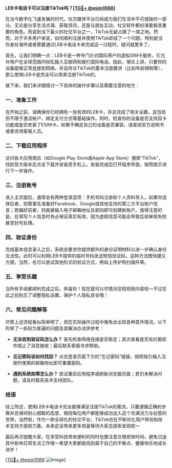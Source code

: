 **LEB卡电话卡可以注册TikTok吗？[[TG💪+ @esim1088](https://t.me/s/esim1088)]**

在当今数字化飞速发展的时代，社交媒体平台已经成为我们生活中不可或缺的一部分。无论是分享生活点滴、获取资讯，还是与朋友互动，社交软件都扮演着极其重要的角色。而说到当下最火的社交平台之一，TikTok无疑占据了一席之地。然而，对于许多用户来说，如何顺利注册并使用TikTok却成了一个问题。特别是当你身处海外或者需要通过LEB卡电话卡来完成这一过程时，疑问就更多了。

首先，让我们明确一点：LEB卡是一种专门针对国际用户的虚拟SIM卡服务，它允许用户在全球范围内轻松接入互联网和拨打国际电话。因此，理论上讲，只要你的设备能够正常连接到网络，并且符合TikTok的基本注册要求（比如年龄限制等），那么使用LEB卡是完全可以用来注册TikTok的。

接下来，我们来详细探讨一下具体的操作步骤以及需要注意的地方：

### 一、准备工作

在开始之前，请确保你已经拥有一张有效的LEB卡，并且完成了相关设置。这包括但不限于激活账户、绑定支付方式等基础操作。同时，检查你的设备是否支持双卡功能或是否安装了ESIM卡。如果不确定自己的设备是否兼容，请查阅官方说明书或者咨询客服人员。

### 二、下载应用程序

访问各大应用商店（如Google Play Store或Apple App Store）搜索“TikTok”，找到官方版本后点击下载并安装至手机上。安装完成后打开程序界面，按照提示进行下一步操作。

### 三、注册账号

进入主页面后，通常会有两种登录选项：手机号码注册和个人资料导入。如果你选择后者，则需事先准备好Facebook、Google或其他支持的第三方平台账户信息；若偏好前者，则直接输入电子邮箱地址及密码即可创建新账户。值得注意的是，在填写个人信息时务必保证真实有效，因为虚假信息可能会导致后续审核失败甚至封号处理。

### 四、验证身份

完成基本信息录入之后，系统会要求你提供额外的身份证明材料以进一步确认身份合法性。此时可以利用LEB卡提供的临时号码发送短信验证码，这种方法既快捷又方便。当然，也可以尝试其他形式的验证方式，例如上传护照扫描件等。

### 五、享受乐趣

当所有手续都顺利完成之后，恭喜你！现在就可以尽情浏览短视频内容啦～不过在此之前别忘了调整隐私设置，保护个人隐私安全哦！

### 六、常见问题解答

尽管上述流程看似简单明了，但在实际操作过程中难免会出现各种意外情况。以下列举了一些较为普遍的问题及其解决办法供参考：

- **无法收到验证码怎么办？**
  首先检查网络连接是否稳定；其次查看是否有拦截软件阻止了消息接收；最后联系客服寻求帮助。
  
- **忘记密码该如何找回？**
  点击登录页面下方的“忘记密码”链接，按照指引输入注册时使用的邮箱地址即可重置密码。

- **遇到系统故障怎么办？**
  尝试重启应用程序或刷新浏览器页面；若仍未解决问题，请及时联系技术支持团队。

### 结语

综上所述，使用LEB卡电话卡完全能够满足注册TikTok的需求。只要遵循正确的步骤并且保持耐心细致的态度，相信每位用户都能够成功加入这个充满活力与创意的世界。当然啦，作为一款全球化的社交平台，TikTok也在不断优化用户体验和技术支持方面努力着，未来定会带来更多惊喜等待大家去探索发现呢～

最后再次提醒大家，在享受科技带来便利的同时也要注意合理安排时间，避免沉迷其中影响日常生活工作哦～希望大家都能找到属于自己的平衡点，健康快乐地成长进步！

[[TG💪+ @esim1088](https://t.me/s/esim1088) ![Image](https://i.postimg.cc/4NQfJmqS/Snipaste-2025-05-13-00-14-12.png)]